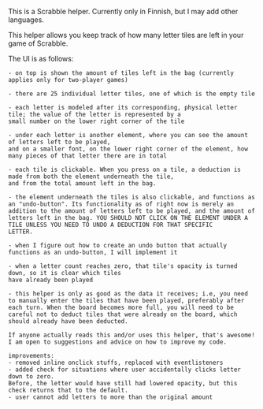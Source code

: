 This is a Scrabble helper. Currently only in Finnish, but I may add other languages.

This helper allows you keep track of how many letter tiles are left in your game of Scrabble.

The UI is as follows:

    - on top is shown the amount of tiles left in the bag (currently applies only for two-player games)

    - there are 25 individual letter tiles, one of which is the empty tile

    - each letter is modeled after its corresponding, physical letter tile; the value of the letter is represented by a
    small number on the lower right corner of the tile

    - under each letter is another element, where you can see the amount of letters left to be played,
    and on a smaller font, on the lower right corner of the element, how many pieces of that letter there are in total

    - each tile is clickable. When you press on a tile, a deduction is made from both the element underneath the tile,
    and from the total amount left in the bag.

    - the element underneath the tiles is also clickable, and functions as an "undo-button". Its functionality as of right now is merely an addition to the amount of letters left to be played, and the amount of letters left in the bag. YOU SHOULD NOT CLICK ON THE ELEMENT UNDER A TILE UNLESS YOU NEED TO UNDO A DEDUCTION FOR THAT SPECIFIC 
    LETTER.

    - when I figure out how to create an undo button that actually functions as an undo-button, I will implement it
    
    - when a letter count reaches zero, that tile's opacity is turned down, so it is clear which tiles
    have already been played

    - this helper is only as good as the data it receives; i.e, you need to manually enter the tiles that have been played, preferably after each turn. When the board becomes more full, you will need to be careful not to deduct tiles that were already on the board, which should already have been deducted.

    If anyone actually reads this and/or uses this helper, that's awesome! I am open to suggestions and advice on how to improve my code.

    improvements: 
    - removed inline onclick stuffs, replaced with eventlisteners
    - added check for situations where user accidentally clicks letter down to zero.
    Before, the letter would have still had lowered opacity, but this check returns that to the default.
    - user cannot add letters to more than the original amount